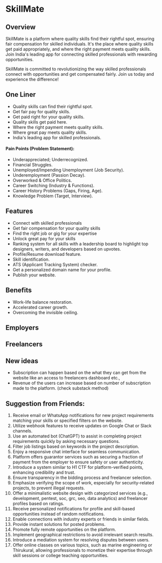 # SkillMate

## Overview
SkillMate is a platform where quality skills find their rightful spot, ensuring fair compensation for skilled individuals. It's the place where quality skills get paid appropriately, and where the right payment meets quality skills. Join India's leading app for connecting skilled professionals with rewarding opportunities.

SkillMate is committed to revolutionizing the way skilled professionals connect with opportunities and get compensated fairly. Join us today and experience the difference!

## One Liner

- Quality skills can find their rightful spot.
- Get fair pay for quality skills.
- Get paid right for your quality skills.
- Quality skills get paid here.
- Where the right payment meets quality skills.
- Where great pay meets quality skills.
- India's leading app for skilled professionals.

#### Pain Points (Problem Statement):
- Underappreciated; Underrecognized.
- Financial Struggles.
- Unemployed/Impending Unemployment (Job Security).
- Underemployment (Passion Decay).
- Overworked & Office Politics.
- Career Switching (Industry & Functions).
- Career History Problems (Gaps, Firing, Age).
- Knowledge Problem (Target, Interview).

## Features
- Connect with skilled professionals
- Get fair compensation for your quality skills
- Find the right job or gig for your expertise
- Unlock great pay for your skills
- Ranking system for all skills with a leadership board to highlight top designers, writers, and developers based on upvotes.
- Profile/Resume download feature.
- Skill identification.
- ATS (Applicant Tracking System) checker.
- Get a personalized domain name for your profile.
- Publish your website.

## Benefits
- Work-life balance restoration.
- Accelerated career growth.
- Overcoming the invisible ceiling.

## Employers

## Freelancers



## New ideas
- Subscription can happen based on the what they can get from the website like an access to freelancers dashboard etc.,
- Revenue of the users can increase based on number of subscription made to the platform. (check substack method)

## Suggestion from Friends:

1. Receive email or WhatsApp notifications for new project requirements matching your skills or specified filters on the website.
2. Utilize webhook features to receive updates on Google Chat or Slack channels.
3. Use an automated bot (ChatGPT) to assist in completing project requirements quickly by asking necessary questions.
4. Filter job listings based on keywords in the project description.
5. Enjoy a responsive chat interface for seamless communication.
6. Platform offers guarantor services such as securing a fraction of payment from the employer to ensure safety or user authenticity.
7. Introduce a system similar to H1 CTF for platform-verified points, enhancing credibility and trust.
8. Ensure transparency in the bidding process and freelancer selection.
9. Emphasize verifying the scope of work, especially for security-related projects, to prevent illegal requests.
10. Offer a minimalistic website design with categorized services (e.g., development, pentest, soc, grc, seo, data analytics) and freelancer profiles based on ratings.
11. Receive personalized notifications for profile and skill-based opportunities instead of random notifications.
12. Enable connections with industry experts or friends in similar fields.
13. Provide instant solutions for posted problems.
14. Promote fully remote opportunities on the platform.
15. Implement geographical restrictions to avoid irrelevant search results.
16. Introduce a mediation system for resolving disputes between users.
17. Offer online classes on various topics, such as marine engineering or Thirukural, allowing professionals to monetize their expertise through skill sessions or college teaching opportunities.

